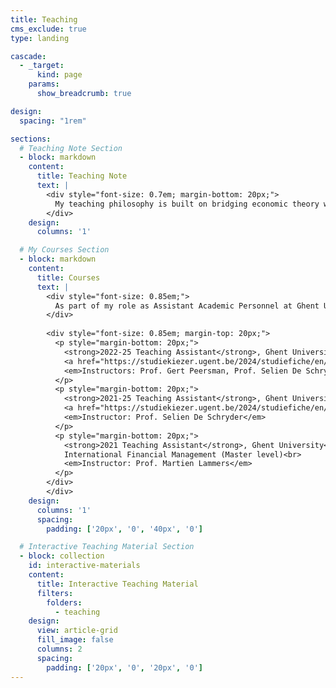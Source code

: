 ```yaml
---
title: Teaching
cms_exclude: true
type: landing

cascade:
  - _target:
      kind: page
    params:
      show_breadcrumb: true

design:
  spacing: "1rem"

sections:
  # Teaching Note Section
  - block: markdown
    content:
      title: Teaching Note
      text: |
        <div style="font-size: 0.7em; margin-bottom: 20px;">
          My teaching philosophy is built on bridging economic theory with real-world policy and equipping students with modern computational tools. As a teaching assistant at Ghent University, I draw on my experience at the European Central Bank to transform the classroom into a dynamic policy-briefing environment. I develop open-source tools, including a <a href="https://www.nikolaoskoutounidis.com/teaching/ecb-rates/" target="_blank" rel="noopener">Python application</a> that allows students to programmatically analyze official ECB data, turning abstract concepts into hands-on skills. Ultimately, I aim to empower students to not just consume research, but to produce it, mentoring them through the entire research pipeline to become independent thinkers.
        </div>
    design:
      columns: '1'

  # My Courses Section
  - block: markdown
    content:
      title: Courses
      text: |
        <div style="font-size: 0.85em;">
          As part of my role as Assistant Academic Personnel at Ghent University, I have served as a teaching assistant for the following courses:
        </div>
        
        <div style="font-size: 0.85em; margin-top: 20px;">
          <p style="margin-bottom: 20px;">
            <strong>2022-25 Teaching Assistant</strong>, Ghent University<br>
            <a href="https://studiekiezer.ugent.be/2024/studiefiche/en/F000568" target="_blank">Monetary Policy</a> (Master level)<br>
            <em>Instructors: Prof. Gert Peersman, Prof. Selien De Schryder</em>
          </p>
          <p style="margin-bottom: 20px;">
            <strong>2021-25 Teaching Assistant</strong>, Ghent University<br>
            <a href="https://studiekiezer.ugent.be/2024/studiefiche/en/F000946" target="_blank">Monetary Economics</a> (Master level)<br>
            <em>Instructor: Prof. Selien De Schryder</em>
          </p>
          <p style="margin-bottom: 20px;">
            <strong>2021 Teaching Assistant</strong>, Ghent University<br>
            International Financial Management (Master level)<br>
            <em>Instructor: Prof. Martien Lammers</em>
          </p>
        </div>
        </div>
    design:
      columns: '1'
      spacing:
        padding: ['20px', '0', '40px', '0']

  # Interactive Teaching Material Section
  - block: collection
    id: interactive-materials
    content:
      title: Interactive Teaching Material
      filters:
        folders:
          - teaching
    design:
      view: article-grid
      fill_image: false
      columns: 2
      spacing:
        padding: ['20px', '0', '20px', '0']
---
```

